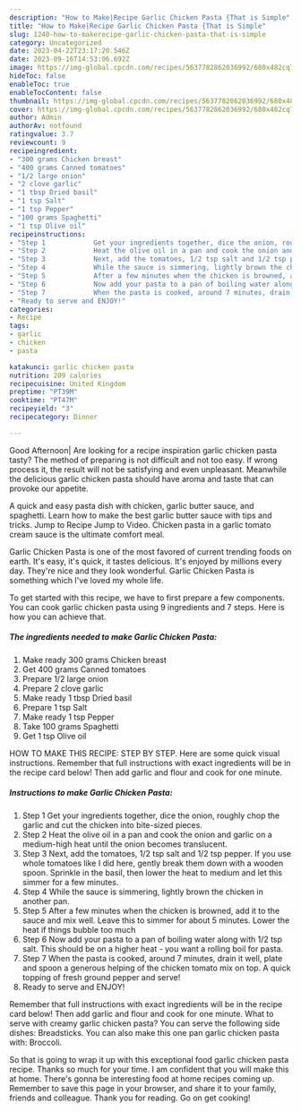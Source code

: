 ```yaml
---
description: "How to Make|Recipe Garlic Chicken Pasta {That is Simple"
title: "How to Make|Recipe Garlic Chicken Pasta {That is Simple"
slug: 1240-how-to-makerecipe-garlic-chicken-pasta-that-is-simple
category: Uncategorized
date: 2023-04-22T23:17:20.546Z
date: 2023-09-16T14:53:06.692Z
image: https://img-global.cpcdn.com/recipes/5637782862036992/680x482cq70/garlic-chicken-pasta-recipe-main-photo.jpg
hideToc: false
enableToc: true
enableTocContent: false
thumbnail: https://img-global.cpcdn.com/recipes/5637782862036992/680x482cq70/garlic-chicken-pasta-recipe-main-photo.jpg
cover: https://img-global.cpcdn.com/recipes/5637782862036992/680x482cq70/garlic-chicken-pasta-recipe-main-photo.jpg
author: Admin
authorAv: notfound
ratingvalue: 3.7
reviewcount: 9
recipeingredient:
- "300 grams Chicken breast"
- "400 grams Canned tomatoes"
- "1/2 large onion"
- "2 clove garlic"
- "1 tbsp Dried basil"
- "1 tsp Salt"
- "1 tsp Pepper"
- "100 grams Spaghetti"
- "1 tsp Olive oil"
recipeinstructions:
- "Step 1            Get your ingredients together, dice the onion, roughly chop the garlic and cut the chicken into bite-sized pieces."
- "Step 2            Heat the olive oil in a pan and cook the onion and garlic on a medium-high heat until the onion becomes translucent."
- "Step 3            Next, add the tomatoes, 1/2 tsp salt and 1/2 tsp pepper. If you use whole tomatoes like I did here, gently break them down with a wooden spoon. Sprinkle in the basil, then lower the heat to medium and let this simmer for a few minutes."
- "Step 4            While the sauce is simmering, lightly brown the chicken in another pan."
- "Step 5            After a few minutes when the chicken is browned, add it to the sauce and mix well. Leave this to simmer for about 5 minutes. Lower the heat if things bubble too much"
- "Step 6            Now add your pasta to a pan of boiling water along with 1/2 tsp salt. This should be on a higher heat - you want a rolling boil for pasta."
- "Step 7            When the pasta is cooked, around 7 minutes, drain it well, plate and spoon a generous helping of the chicken tomato mix on top. A quick topping of fresh ground pepper and serve!"
- "Ready to serve and ENJOY!"
categories:
- Recipe
tags:
- garlic
- chicken
- pasta

katakunci: garlic chicken pasta 
nutrition: 209 calories
recipecuisine: United Kingdom
preptime: "PT39M"
cooktime: "PT47M"
recipeyield: "3"
recipecategory: Dinner

---
```



Good Afternoon| Are looking for a recipe inspiration garlic chicken pasta tasty? The method of preparing is not difficult and not too easy. If wrong process it, the result will not be satisfying and even unpleasant. Meanwhile the delicious garlic chicken pasta should have aroma and taste that can provoke our appetite.





A quick and easy pasta dish with chicken, garlic butter sauce, and spaghetti. Learn how to make the best garlic butter sauce with tips and tricks. Jump to Recipe Jump to Video. Chicken pasta in a garlic tomato cream sauce is the ultimate comfort meal.

Garlic Chicken Pasta is one of the most favored of current trending foods on earth. It's easy, it's quick, it tastes delicious. It's enjoyed by millions every day. They're nice and they look wonderful. Garlic Chicken Pasta is something which I've loved my whole life.


To get started with this recipe, we have to first prepare a few components. You can cook garlic chicken pasta using 9 ingredients and 7 steps. Here is how you can achieve that.

<!--inarticleads1-->

##### The ingredients needed to make Garlic Chicken Pasta:

1. Make ready 300 grams Chicken breast
1. Get 400 grams Canned tomatoes
1. Prepare 1/2 large onion
1. Prepare 2 clove garlic
1. Make ready 1 tbsp Dried basil
1. Prepare 1 tsp Salt
1. Make ready 1 tsp Pepper
1. Take 100 grams Spaghetti
1. Get 1 tsp Olive oil


HOW TO MAKE THIS RECIPE: STEP BY STEP. Here are some quick visual instructions. Remember that full instructions with exact ingredients will be in the recipe card below! Then add garlic and flour and cook for one minute. 

<!--inarticleads2-->

##### Instructions to make Garlic Chicken Pasta:

1. Step 1            Get your ingredients together, dice the onion, roughly chop the garlic and cut the chicken into bite-sized pieces.
1. Step 2            Heat the olive oil in a pan and cook the onion and garlic on a medium-high heat until the onion becomes translucent.
1. Step 3            Next, add the tomatoes, 1/2 tsp salt and 1/2 tsp pepper. If you use whole tomatoes like I did here, gently break them down with a wooden spoon. Sprinkle in the basil, then lower the heat to medium and let this simmer for a few minutes.
1. Step 4            While the sauce is simmering, lightly brown the chicken in another pan.
1. Step 5            After a few minutes when the chicken is browned, add it to the sauce and mix well. Leave this to simmer for about 5 minutes. Lower the heat if things bubble too much
1. Step 6            Now add your pasta to a pan of boiling water along with 1/2 tsp salt. This should be on a higher heat - you want a rolling boil for pasta.
1. Step 7            When the pasta is cooked, around 7 minutes, drain it well, plate and spoon a generous helping of the chicken tomato mix on top. A quick topping of fresh ground pepper and serve!
1. Ready to serve and ENJOY!

Remember that full instructions with exact ingredients will be in the recipe card below! Then add garlic and flour and cook for one minute. What to serve with creamy garlic chicken pasta? You can serve the following side dishes: Breadsticks. You can also make this one pan garlic chicken pasta with: Broccoli. 

So that is going to wrap it up with this exceptional food garlic chicken pasta recipe. Thanks so much for your time. I am confident that you will make this at home. There's gonna be interesting food at home recipes coming up. Remember to save this page in your browser, and share it to your family, friends and colleague. Thank you for reading. Go on get cooking!
